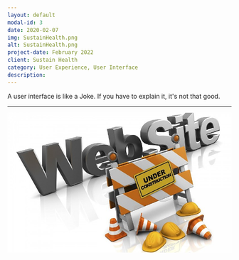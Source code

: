 ```yaml
---
layout: default
modal-id: 3
date: 2020-02-07
img: SustainHealth.png
alt: SustainHealth.png
project-date: February 2022
client: Sustain Health
category: User Experience, User Interface
description:
---
```


A user interface is like a Joke. If you have to explain it, it's not that good.

---

![work in progress](./img/Shared/wip.png)
